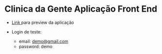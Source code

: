# Clinica da Gente Aplicação Front End

- <a href='https://clinica-front-end.vercel.app/' target='_blanck'> Link </a> para preview da aplicação

- Login de teste:
  - email: demo@gmail.com
  - password: demo